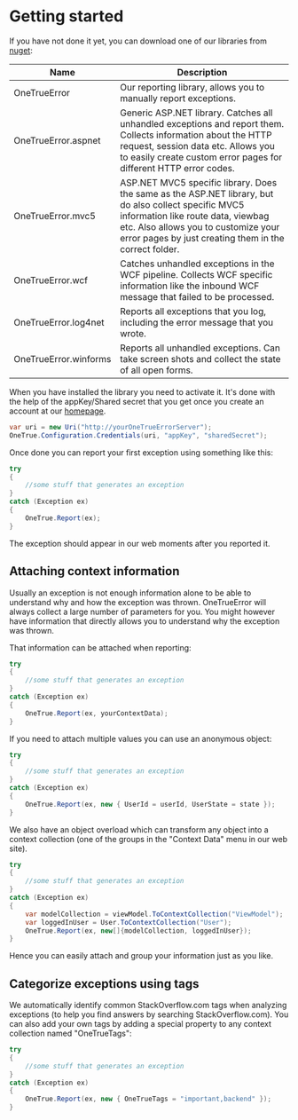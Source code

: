 Getting started
================

If you have not done it yet, you can download one of our libraries from [nuget](https://www.nuget.org/packages?q=onetrueerror.client):

Name | Description
--- | -----
OneTrueError | Our reporting library, allows you to manually report exceptions.
OneTrueError.aspnet | Generic ASP.NET library. Catches all unhandled exceptions and report them. Collects information about the HTTP request, session data etc. Allows you to easily create custom error pages for different HTTP error codes.
OneTrueError.mvc5 | ASP.NET MVC5 specific library. Does the same as the ASP.NET library, but do also collect specific MVC5 information like route data, viewbag etc. Also allows you to customize your error pages by just creating them in the correct folder.
OneTrueError.wcf | Catches unhandled exceptions in the WCF pipeline. Collects WCF specific information like the inbound WCF message that failed to be processed.
OneTrueError.log4net | Reports all exceptions that you log, including the error message that you wrote.
OneTrueError.winforms | Reports all unhandled exceptions. Can take screen shots and collect the state of all open forms.

When you have installed the library you need to activate it. It's done with the help of the appKey/Shared secret that you get once you create an account at our [homepage](http://onetrueerror.com/account/register).

```csharp
var uri = new Uri("http://yourOneTrueErrorServer");
OneTrue.Configuration.Credentials(uri, "appKey", "sharedSecret");
```

Once done you can report your first exception using something like this:

```csharp
try
{
    //some stuff that generates an exception
}
catch (Exception ex)
{
    OneTrue.Report(ex);
}
```

The exception should appear in our web moments after you reported it.

## Attaching context information

Usually an exception is not enough information alone to be able to understand why and how the exception was thrown. OneTrueError will
always collect a large number of parameters for you. You might however have information that directly allows you to understand
why the exception was thrown.

That information can be attached when reporting:

```csharp
try
{
    //some stuff that generates an exception
}
catch (Exception ex)
{
    OneTrue.Report(ex, yourContextData);
}
```

If you need to attach multiple values you can use an anonymous object:

```csharp
try
{
    //some stuff that generates an exception
}
catch (Exception ex)
{
    OneTrue.Report(ex, new { UserId = userId, UserState = state });
}
```

We also have an object overload which can transform any object into a context collection (one of the groups in the "Context Data" menu in our web site).

```csharp
try
{
    //some stuff that generates an exception
}
catch (Exception ex)
{
    var modelCollection = viewModel.ToContextCollection("ViewModel");
    var loggedInUser = User.ToContextCollection("User");
    OneTrue.Report(ex, new[]{modelCollection, loggedInUser});
}
```

Hence you can easily attach and group your information just as you like.

## Categorize exceptions using tags

We automatically identify common StackOverflow.com tags when analyzing exceptions (to help you find answers by searching StackOverflow.com). You can
also add your own tags by adding a special property to any context collection named "OneTrueTags":

```csharp
try
{
    //some stuff that generates an exception
}
catch (Exception ex)
{
    OneTrue.Report(ex, new { OneTrueTags = "important,backend" });
}
```

